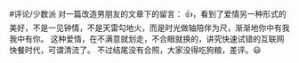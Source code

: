 #评论/少数派
对一篇改造男朋友的文章下的留言：
👍，看到了爱情另一种形式的美好，不是一见钟情，不是天雷勾地火，而是时光做轴陪伴为尺，渐渐地你中有我我中有你。
这种爱情，在不满意就划走，不合眼就换的，讲究快速试错的互联网快餐时代，可谓清流了。
不过结尾没有合照，大家没得吃狗粮，差评。😃

